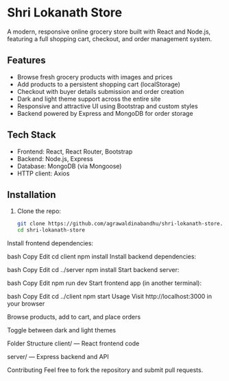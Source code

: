# Shri Lokanath Store

A modern, responsive online grocery store built with React and Node.js, featuring a full shopping cart, checkout, and order management system.

## Features

- Browse fresh grocery products with images and prices
- Add products to a persistent shopping cart (localStorage)
- Checkout with buyer details submission and order creation
- Dark and light theme support across the entire site
- Responsive and attractive UI using Bootstrap and custom styles
- Backend powered by Express and MongoDB for order storage

## Tech Stack

- Frontend: React, React Router, Bootstrap
- Backend: Node.js, Express
- Database: MongoDB (via Mongoose)
- HTTP client: Axios

## Installation

1. Clone the repo:

   ```bash
   git clone https://github.com/agrawaldinabandhu/shri-lokanath-store.git
   cd shri-lokanath-store
Install frontend dependencies:

bash
Copy
Edit
cd client
npm install
Install backend dependencies:

bash
Copy
Edit
cd ../server
npm install
Start backend server:

bash
Copy
Edit
npm run dev
Start frontend app (in another terminal):

bash
Copy
Edit
cd ../client
npm start
Usage
Visit http://localhost:3000 in your browser

Browse products, add to cart, and place orders

Toggle between dark and light themes

Folder Structure
client/ — React frontend code

server/ — Express backend and API

Contributing
Feel free to fork the repository and submit pull requests.
